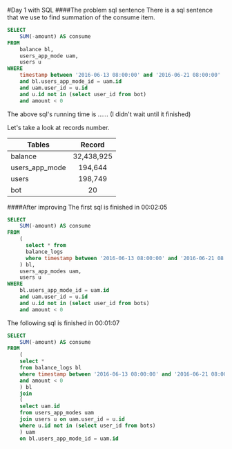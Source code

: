 #Day 1 with SQL
####The problem sql sentence
There is a sql sentence that we use to find summation of the consume item. 
```sql
SELECT 
    SUM(-amount) AS consume
FROM
    balance bl,
    users_app_mode uam,
    users u
WHERE
    timestamp between '2016-06-13 08:00:00' and '2016-06-21 08:00:00' 
    and bl.users_app_mode_id = uam.id
    and uam.user_id = u.id
    and u.id not in (select user_id from bot)
    and amount < 0
```
The above sql's running time is ...... (I didn't wait until it finished)

Let's take a look at records number.

| Tables        | Record       |
| ------------- |:------------:|
| balance       |    32,438,925|
| users_app_mode|       194,644|
| users         |       198,749|
| bot           |            20|

####After improving
The first sql is finished in 00:02:05
```sql
SELECT 
    SUM(-amount) AS consume
FROM
    (
      select * from 
      balance_logs 
      where timestamp between '2016-06-13 08:00:00' and '2016-06-21 08:00:00' 
    ) bl,
    users_app_modes uam,
    users u
WHERE 
    bl.users_app_mode_id = uam.id
    and uam.user_id = u.id
    and u.id not in (select user_id from bots)
    and amount < 0
```

The following sql is finished in 00:01:07
```sql
SELECT 
    SUM(-amount) AS consume
FROM
    (
    select *
    from balance_logs bl
    where timestamp between '2016-06-13 08:00:00' and '2016-06-21 08:00:00'
    and amount < 0
    ) bl
    join
    (
    select uam.id
    from users_app_modes uam
    join users u on uam.user_id = u.id
    where u.id not in (select user_id from bots)
    ) uam
    on bl.users_app_mode_id = uam.id
```
